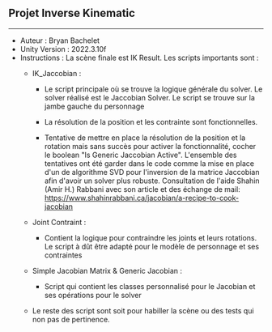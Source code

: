 
## Projet Inverse Kinematic 
 --- 
* Auteur :  Bryan Bachelet
* Unity Version : 2022.3.10f
* Instructions : La scène finale est IK Result. Les scripts importants sont :
	* IK_Jaccobian : 
		* Le script principale où se trouve la logique générale du solver. Le solver réalisé est le Jaccobian Solver. Le script se trouve sur la jambe gauche du personnage 
		
		* La résolution de la position et les contrainte sont fonctionnelles. 
		
		* Tentative de mettre en place la résolution de la position et la rotation mais sans succès pour activer la fonctionnalité, cocher le boolean "Is Generic Jaccobian Active". L'ensemble des tentatives ont été garder dans le code comme la mise en place d'un de algorithme SVD pour l'inversion de la matrice Jaccobian afin d'avoir un solver plus robuste. Consultation de l'aide Shahin (Amir H.) Rabbani avec  son article et des échange de mail:  https://www.shahinrabbani.ca/jacobian/a-recipe-to-cook-jacobian
	
	* Joint Contraint :
		* Contient la logique pour contraindre les joints et leurs rotations. Le script à dût être adapté pour le modèle de personnage et ses contraintes
		
	* Simple Jacobian Matrix & Generic Jacobian :
		* Script qui contient les classes personnalisé pour le Jacobian et ses opérations pour le solver
	* Le reste des script sont soit pour habiller la scène ou des tests qui non pas de pertinence. 

